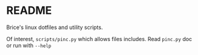README
======

Brice's linux dotfiles and utility scripts.

Of interest, `scripts/pinc.py` which allows files includes. Read `pinc.py` doc or run with `--help`

